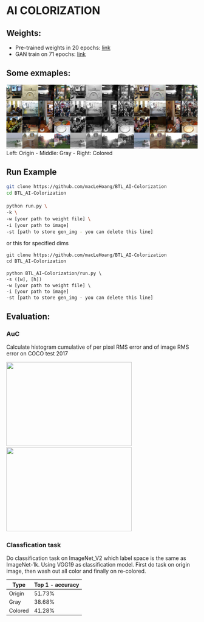 # AI COLORIZATION
## Weights:
- Pre-trained weights in 20 epochs: [link](https://drive.google.com/drive/u/0/folders/1ta_xpQ0l4mKbwxMrerxp216NLDGowbjw)
- GAN train on 71 epochs: [link](https://drive.google.com/drive/u/0/folders/1ta_xpQ0l4mKbwxMrerxp216NLDGowbjw)

## Some exmaples:
![](https://github.com/macLeHoang/BTL-AI-AI-Colorization/blob/main/examples/exResult.jpg?raw=true)
Left: Origin - Middle: Gray - Right: Colored


## Run Example
```bash
git clone https://github.com/macLeHoang/BTL_AI-Colorization
cd BTL_AI-Colorization

python run.py \
-k \
-w [your path to weight file] \
-i [your path to image]
-st [path to store gen_img - you can delete this line]
```
or this for specified dims
```
git clone https://github.com/macLeHoang/BTL_AI-Colorization
cd BTL_AI-Colorization

python BTL_AI-Colorization/run.py \
-s ([w], [h])
-w [your path to weight file] \
-i [your path to image]
-st [path to store gen_img - you can delete this line]
```

## Evaluation:
### AuC
Calculate histogram cumulative of per pixel RMS error and of image RMS error on COCO test 2017

<img src= "https://github.com/macLeHoang/BTL_AI-Colorization/blob/main/examples/per_img_75_0.01.png" width="330" height="221" /><img src= "https://github.com/macLeHoang/BTL_AI-Colorization/blob/main/examples/per_pixel_75_0.01.png" width="330" height="221" /> 

### Classfication task
Do classification task on ImageNet_V2 which label space is the same as ImageNet-1k. Using VGG19 as classification model. 
First do task on origin image, then wash out all color and finally on re-colored. 

Type | Top 1 - accuracy
--- | --- |
Origin | 51.73%
Gray | 38.68%
Colored | 41.28%
